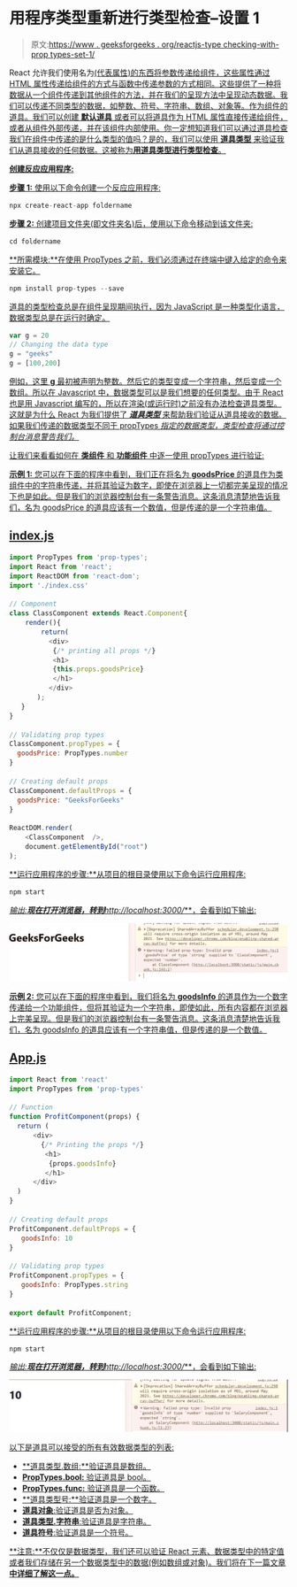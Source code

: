 # 用程序类型重新进行类型检查–设置 1

> 原文:[https://www . geeksforgeeks . org/reactjs-type checking-with-prop types-set-1/](https://www.geeksforgeeks.org/reactjs-typechecking-with-proptypes-set-1/)

React 允许我们使用名为[](https://www.geeksforgeeks.org/reactjs-props-set-1/)<u>(代表属性)的东西将参数传递给组件，这些属性通过 HTML 属性传递给组件的方式与函数中传递参数的方式相同。这些提供了一种将数据从一个组件传递到其他组件的方法，并在我们的呈现方法中呈现动态数据。我们可以传递不同类型的数据，如整数、符号、字符串、数组、对象等。作为组件的道具。我们可以创建 [**<u>默认道具</u>**](https://www.geeksforgeeks.org/reactjs-props-set-2/) 或者可以将道具作为 HTML 属性直接传递给组件，或者从组件外部传递，并在该组件内部使用。你一定想知道我们可以通过道具检查我们在组件中传递的是什么类型的值吗？是的，我们可以使用 [**<u>道具类型</u>**](https://www.geeksforgeeks.org/reactjs-proptypes/) 来验证我们从道具接收的任何数据。这被称为**用道具类型进行类型检查**。</u>

<u>**创建反应应用程序:**</u>

<u>**步骤 1:** 使用以下命令创建一个反应应用程序:</u>

```jsx
npx create-react-app foldername
```

<u>**步骤 2:** 创建项目文件夹(即文件夹名)后，使用以下命令移动到该文件夹:</u>

```jsx
cd foldername
```

<u>**所需模块:**在使用 PropTypes 之前，我们必须通过在终端中键入给定的命令来安装它。</u>

```jsx
npm install prop-types --save
```

<u>道具的类型检查总是在组件呈现期间执行，因为 JavaScript 是一种类型化语言，数据类型总是在运行时确定。</u>

```jsx
var g = 20
// Changing the data type
g = "geeks"
g = [100,200]
```

<u>例如，这里 **g** 最初被声明为整数。然后它的类型变成一个字符串，然后变成一个数组。所以在 Javascript 中，数据类型可以是我们想要的任何类型。由于 React 也是用 Javascript 编写的，所以在渲染(或运行时)之前没有办法检查道具类型。这就是为什么 React 为我们提供了 ***道具类型*** 来帮助我们验证从道具接收的数据。如果我们传递的数据类型不同于 propTypes *指定的数据类型，类型检查将通过控制台消息警告我们。*</u>

<u>让我们来看看如何在 [**<u>类组件</u>**](https://www.geeksforgeeks.org/reactjs-class-based-components/) 和 [**<u>功能组件</u>**](https://www.geeksforgeeks.org/reactjs-functional-components/) 中逐一使用 propTypes 进行验证:</u>

<u>**示例 1:** 您可以在下面的程序中看到，我们正在将名为 **goodsPrice** 的道具作为类组件中的字符串传递，并将其验证为数字，即使在浏览器上一切都完美呈现的情况下也是如此。但是我们的浏览器控制台有一条警告消息。这条消息清楚地告诉我们，名为 goodsPrice 的道具应该有一个数值，但是传递的是一个字符串值。</u>

## <u>index.js</u>

```jsx
import PropTypes from 'prop-types';
import React from 'react';
import ReactDOM from 'react-dom';
import './index.css'

// Component
class ClassComponent extends React.Component{
    render(){
        return(
          <div>
           {/* printing all props */}
           <h1>
           {this.props.goodsPrice}
           </h1>
          </div> 
       );
   }
}

// Validating prop types
ClassComponent.propTypes = {
  goodsPrice: PropTypes.number
}

// Creating default props
ClassComponent.defaultProps = {
  goodsPrice: "GeeksForGeeks"
}

ReactDOM.render(
    <ClassComponent  />, 
    document.getElementById("root")
);
```

<u>**运行应用程序的步骤:**从项目的根目录使用以下命令运行应用程序:</u>

```jsx
npm start
```

<u>**输出:**现在打开浏览器，转到***http://localhost:3000/***，会看到如下输出:</u>

<u>![](img/9ed36402f2d78996f509d468a7e5516c.png)</u>

<u>**示例 2:** 您可以在下面的程序中看到，我们将名为 **goodsInfo** 的道具作为一个数字传递给一个功能组件，但将其验证为一个字符串，即使如此，所有内容都在浏览器上完美呈现。但是我们的浏览器控制台有一条警告消息。这条消息清楚地告诉我们，名为 goodsInfo 的道具应该有一个字符串值，但是传递的是一个数值。</u>

## <u>App.js</u>

```jsx
import React from 'react'
import PropTypes from 'prop-types'

// Function
function ProfitComponent(props) {
  return (
      <div>
        {/* Printing the props */}
         <h1>
          {props.goodsInfo}
         </h1>  
      </div>
  )
}

// Creating default props
ProfitComponent.defaultProps = {
   goodsInfo: 10
}

// Validating prop types
ProfitComponent.propTypes = {
   goodsInfo: PropTypes.string
}

export default ProfitComponent;
```

<u>**运行应用程序的步骤:**从项目的根目录使用以下命令运行应用程序:</u>

```jsx
npm start
```

<u>**输出:**现在打开浏览器，转到***http://localhost:3000/***，会看到如下输出:</u>

<u>![](img/e297c9a8c7ff9652665475114589d27a.png)</u>

<u>以下是道具可以接受的所有有效数据类型的列表:</u>

*   <u>**道具类型.数组:**验证道具是数组。</u>
*   <u>**PropTypes.bool:** 验证道具是 bool。</u>
*   <u>**PropTypes.func:** 验证道具是一个函数。</u>
*   <u>**道具类型号:**验证道具是一个数字。</u>
*   <u>**道具对象**:验证道具是否为对象。</u>
*   <u>**道具类型.字符串**:验证道具是字符串。</u>
*   <u>**道具符号**:验证道具是一个符号。</u>

<u>**注意:**不仅仅是数据类型，我们还可以验证 React 元素、数据类型中的特定值或者我们存储在另一个数据类型中的数据(例如数组或对象)。我们将在下一篇文章 [**<u>中详细了解这一点。</u>**](https://www.geeksforgeeks.org/reactjs-typechecking-with-proptypes-set-2/)</u>